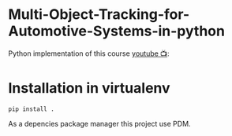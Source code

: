 
# Multi-Object-Tracking-for-Automotive-Systems-in-python

Python implementation of this course [youtube 📺](https://www.youtube.com/channel/UCa2-fpj6AV8T6JK1uTRuFpw/featured):



# Installation in virtualenv

```
pip install .
```

As a depencies package manager this project use PDM.